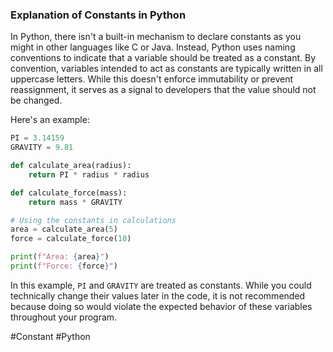 ### Explanation of Constants in Python

In Python, there isn't a built-in mechanism to declare constants as you might in other languages like C or Java. Instead, Python uses naming conventions to indicate that a variable should be treated as a constant. By convention, variables intended to act as constants are typically written in all uppercase letters. While this doesn't enforce immutability or prevent reassignment, it serves as a signal to developers that the value should not be changed.

Here's an example:

```python
PI = 3.14159
GRAVITY = 9.81

def calculate_area(radius):
    return PI * radius * radius

def calculate_force(mass):
    return mass * GRAVITY

# Using the constants in calculations
area = calculate_area(5)
force = calculate_force(10)

print(f"Area: {area}")
print(f"Force: {force}")
```

In this example, `PI` and `GRAVITY` are treated as constants. While you could technically change their values later in the code, it is not recommended because doing so would violate the expected behavior of these variables throughout your program.

#Constant #Python